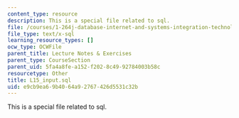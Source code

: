 ```yaml
---
content_type: resource
description: This is a special file related to sql.
file: /courses/1-264j-database-internet-and-systems-integration-technologies-fall-2013/e9cb9ea69b4064a92767426d5531c32b_L15_input.sql
file_type: text/x-sql
learning_resource_types: []
ocw_type: OCWFile
parent_title: Lecture Notes & Exercises
parent_type: CourseSection
parent_uid: 5fa4a8fe-a152-f202-8c49-92784003b58c
resourcetype: Other
title: L15_input.sql
uid: e9cb9ea6-9b40-64a9-2767-426d5531c32b
---
```

This is a special file related to sql.

